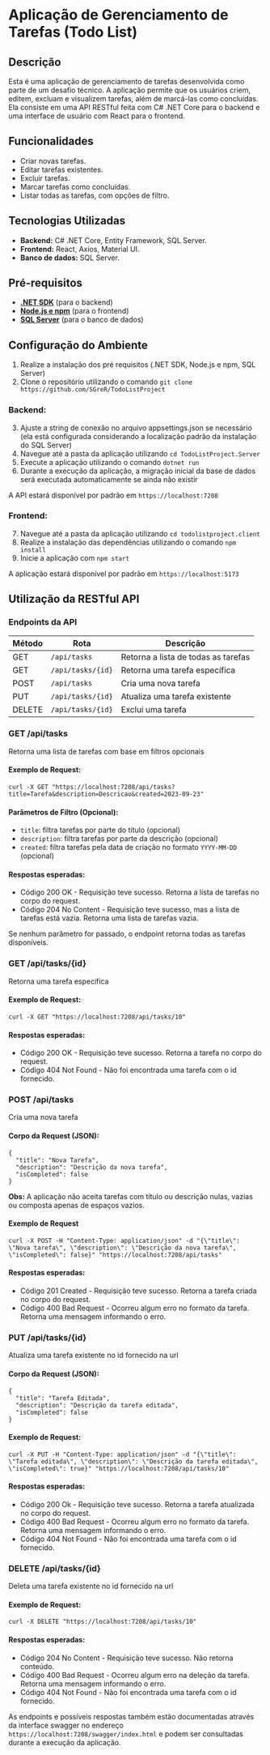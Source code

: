 # Aplicação de Gerenciamento de Tarefas (Todo List)

## Descrição
Esta é uma aplicação de gerenciamento de tarefas desenvolvida como parte de um desafio técnico. A aplicação permite que os usuários criem, editem, excluam e visualizem tarefas, além de marcá-las como concluídas. Ela consiste em uma API RESTful feita com C# .NET Core para o backend e uma interface de usuário com React para o frontend.

## Funcionalidades
- Criar novas tarefas.
- Editar tarefas existentes.
- Excluir tarefas.
- Marcar tarefas como concluídas.
- Listar todas as tarefas, com opções de filtro.

## Tecnologias Utilizadas
- **Backend:** C# .NET Core, Entity Framework, SQL Server.
- **Frontend:** React, Axios, Material UI.
- **Banco de dados:** SQL Server.

## Pré-requisitos
- [**.NET SDK**](https://dotnet.microsoft.com/download) (para o backend)
- [**Node.js e npm**](https://nodejs.org/en/download/) (para o frontend)
- [**SQL Server**](https://www.microsoft.com/en-us/sql-server/sql-server-downloads) (para o banco de dados)

## Configuração do Ambiente
1. Realize a instalação dos pré requisitos (.NET SDK, Node.js e npm, SQL Server)
2. Clone o repositório utilizando o comando ```git clone https://github.com/SGreR/TodoListProject```

### Backend:
3. Ajuste a string de conexão no arquivo appsettings.json se necessário (ela está configurada considerando a localização padrão da instalação do SQL Server)
4. Navegue até a pasta da aplicação utilizando ```cd TodoListProject.Server```
5. Execute a aplicação utilizando o comando ```dotnet run```
6. Durante a execução da aplicação, a migração inicial da base de dados será executada automaticamente se ainda não existir

A API estará disponível por padrão em ```https://localhost:7208```
### Frontend:
7. Navegue até a pasta da aplicação utilizando ```cd todolistproject.client```
8. Realize a instalação das dependências utilizando o comando ```npm install```
9. Inicie a aplicação com ```npm start```

A aplicação estará disponível por padrão em ```https://localhost:5173```

## Utilização da RESTful API
### Endpoints da API
| Método | Rota | Descrição |
| --- | --- | ---
| GET | ```/api/tasks``` | Retorna a lista de todas as tarefas |
| GET | ```/api/tasks/{id}``` | Retorna uma tarefa específica |
| POST | ```/api/tasks``` | Cria uma nova tarefa |
| PUT | ```/api/tasks/{id}``` | Atualiza uma tarefa existente |
| DELETE | ```/api/tasks/{id}``` | Exclui uma tarefa |

### GET /api/tasks
Retorna uma lista de tarefas com base em filtros opcionais

#### Exemplo de Request:
```curl -X GET "https://localhost:7208/api/tasks?title=Tarefa&description=Descricao&created=2023-09-23"```

#### Parâmetros de Filtro (Opcional):
- ```title```: filtra tarefas por parte do título (opcional)
- ```description```: filtra tarefas por parte da descrição (opcional)
- ```created```: filtra tarefas pela data de criação no formato ```YYYY-MM-DD``` (opcional)

#### Respostas esperadas:
- Código 200 OK - Requisição teve sucesso. Retorna a lista de tarefas no corpo do request.
- Código 204 No Content - Requisição teve sucesso, mas a lista de tarefas está vazia. Retorna uma lista de tarefas vazia. 

Se nenhum parâmetro for passado, o endpoint retorna todas as tarefas disponíveis.

### GET /api/tasks/{id}
Retorna uma tarefa específica

#### Exemplo de Request:
```curl -X GET "https://localhost:7208/api/tasks/10"```

#### Respostas esperadas:
- Código 200 OK - Requisição teve sucesso. Retorna a tarefa no corpo do request.
- Código 404 Not Found - Não foi encontrada uma tarefa com o id fornecido. 

### POST /api/tasks
Cria uma nova tarefa

#### Corpo da Request (JSON):
```
{
  "title": "Nova Tarefa",
  "description": "Descrição da nova tarefa",
  "isCompleted": false
}
```
**Obs:** A aplicação não aceita tarefas com título ou descrição nulas, vazias ou composta apenas de espaços vazios.

#### Exemplo de Request
```curl -X POST -H "Content-Type: application/json" -d "{\"title\": \"Nova tarefa\", \"description\": \"Descrição da nova tarefa\", \"isCompleted\": false}" "https://localhost:7208/api/tasks"```

#### Respostas esperadas:
- Código 201 Created - Requisição teve sucesso. Retorna a tarefa criada no corpo do request.
- Código 400 Bad Request - Ocorreu algum erro no formato da tarefa. Retorna uma mensagem informando o erro.

### PUT /api/tasks/{id}
Atualiza uma tarefa existente no id fornecido na url

#### Corpo da Request (JSON):
```
{
  "title": "Tarefa Editada",
  "description": "Descrição da tarefa editada",
  "isCompleted": false
}
```
#### Exemplo de Request:
```curl -X PUT -H "Content-Type: application/json" -d "{\"title\": \"Tarefa editada\", \"description\": \"Descrição da tarefa editada\", \"isCompleted\": true}" "https://localhost:7208/api/tasks/10"```

#### Respostas esperadas:
- Código 200 Ok - Requisição teve sucesso. Retorna a tarefa atualizada no corpo do request.
- Código 400 Bad Request - Ocorreu algum erro no formato da tarefa. Retorna uma mensagem informando o erro.
- Código 404 Not Found - Não foi encontrada uma tarefa com o id fornecido.

### DELETE /api/tasks/{id}
Deleta uma tarefa existente no id fornecido na url

#### Exemplo de Request:
```curl -X DELETE "https://localhost:7208/api/tasks/10"```

#### Respostas esperadas:
- Código 204 No Content - Requisição teve sucesso. Não retorna conteúdo.
- Código 400 Bad Request - Ocorreu algum erro na deleção da tarefa. Retorna uma mensagem informando o erro.
- Código 404 Not Found - Não foi encontrada uma tarefa com o id fornecido.

As endpoints e possíveis respostas também estão documentadas através da interface swagger no endereço ```https://localhost:7208/swagger/index.html``` e podem ser consultadas durante a execução da aplicação.
